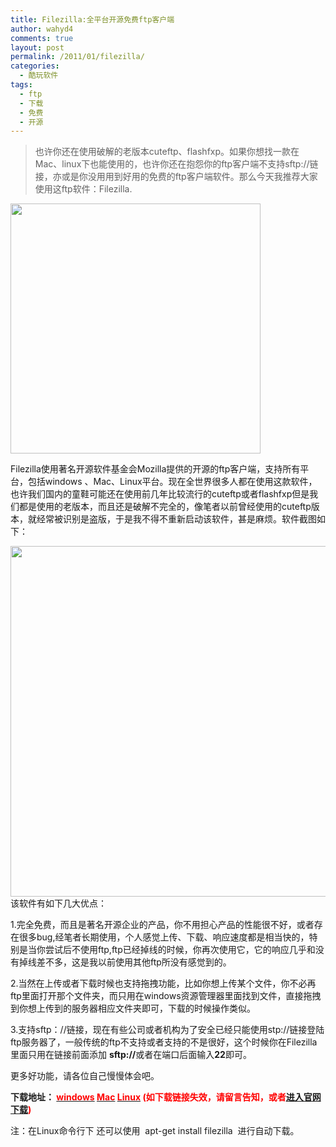 ```yaml
---
title: Filezilla:全平台开源免费ftp客户端
author: wahyd4
comments: true
layout: post
permalink: /2011/01/filezilla/
categories:
  - 酷玩软件
tags:
  - ftp
  - 下载
  - 免费
  - 开源
---
```

> 也许你还在使用破解的老版本cuteftp、flashfxp。如果你想找一款在Mac、linux下也能使用的，也许你还在抱怨你的ftp客户端不支持sftp://链接，亦或是你没用用到好用的免费的ftp客户端软件。那么今天我推荐大家使用这ftp软件：Filezilla.

[<img class="aligncenter size-full wp-image-1269" title="1-100H61202480-L_conew1" src="/images/2011/01/1-100H61202480-L_conew1.jpg" alt="" width="400" height="400" />][1]

Filezilla使用著名开源软件基金会Mozilla提供的开源的ftp客户端，支持所有平台，包括windows 、Mac、Linux平台。现在全世界很多人都在使用这款软件，也许我们国内的童鞋可能还在使用前几年比较流行的cuteftp或者flashfxp但是我们都是使用的老版本，而且还是破解不完全的，像笔者以前曾经使用的cuteftp版本，就经常被识别是盗版，于是我不得不重新启动该软件，甚是麻烦。软件截图如下：

<p style="text-align: left;">
  <a href="/images/2011/01/1-10-1_conew1.jpg"><img class="aligncenter size-full wp-image-1267" title="1-10-1_conew1" src="/images/2011/01/1-10-1_conew1.jpg" alt="" width="701" height="561" /></a>该软件有如下几大优点：
</p>

<p style="text-align: left;">
  1.完全免费，而且是著名开源企业的产品，你不用担心产品的性能很不好，或者存在很多bug,经笔者长期使用，个人感觉上传、下载、响应速度都是相当快的，特别是当你尝试后不使用ftp,ftp已经掉线的时候，你再次使用它，它的响应几乎和没有掉线差不多，这是我以前使用其他ftp所没有感觉到的。
</p>

<p style="text-align: left;">
  2.当然在上传或者下载时候也支持拖拽功能，比如你想上传某个文件，你不必再ftp里面打开那个文件夹，而只用在windows资源管理器里面找到文件，直接拖拽到你想上传到的服务器相应文件夹即可，下载的时候操作类似。
</p>

<p style="text-align: left;">
  3.支持sftp：//链接，现在有些公司或者机构为了安全已经只能使用stp://链接登陆ftp服务器了，一般传统的ftp不支持或者支持的不是很好，这个时候你在Filezilla里面只用在链接前面添加 <strong>sftp://</strong>或者在端口后面输入<strong>22</strong>即可。
</p>

<p style="text-align: left;">
  更多好功能，请各位自己慢慢体会吧。
</p>

<p style="text-align: left;">
  <strong>下载地址： <a href="http://downloads.sourceforge.net/filezilla/FileZilla_3.3.5.1_win32-setup.exe" target="_blank"><span style="color: #ff0000;">windows</span></a> <a href="http://downloads.sourceforge.net/filezilla/FileZilla_3.3.5.1_i686-apple-darwin9.app.tar.bz2" target="_blank"><span style="color: #ff0000;">Mac</span></a> <span style="color: #ff0000;"><a href="http://downloads.sourceforge.net/filezilla/FileZilla_3.3.5.1_i586-linux-gnu.tar.bz2" target="_blank"><span style="color: #ff0000;">Linux</span></a> </span><span style="color: #ff0000;">(如下载链接失效，请留言告知，或者<a href="http://filezilla-project.org/download.php?type=client" target="_blank">进入官网下载</a>)</span></strong>
</p>

<p style="text-align: left;">
  注：在Linux命令行下 还可以使用  apt-get install filezilla  进行自动下载。
</p>

 [1]: /images/2011/01/1-100H61202480-L_conew1.jpg
